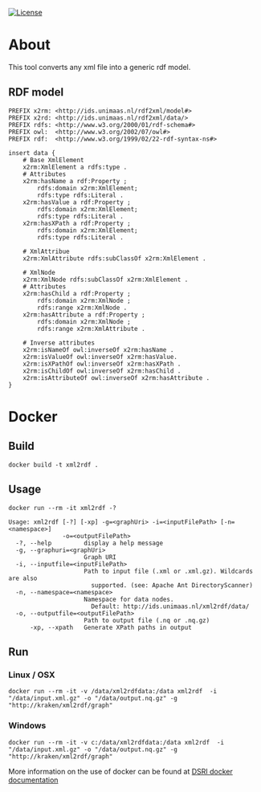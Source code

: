 [![License](https://img.shields.io/badge/license-MIT-blue.svg)](https://opensource.org/licenses/MIT)


# About
This tool converts any xml file into a generic rdf model.
## RDF model
```shell
PREFIX x2rm: <http://ids.unimaas.nl/rdf2xml/model#>
PREFIX x2rd: <http://ids.unimaas.nl/rdf2xml/data/>
PREFIX rdfs: <http://www.w3.org/2000/01/rdf-schema#>
PREFIX owl:  <http://www.w3.org/2002/07/owl#>
PREFIX rdf:  <http://www.w3.org/1999/02/22-rdf-syntax-ns#>

insert data {
    # Base XmlElement
    x2rm:XmlElement a rdfs:type .
    # Attributes
    x2rm:hasName a rdf:Property ;
        rdfs:domain x2rm:XmlElement;
        rdfs:type rdfs:Literal .
    x2rm:hasValue a rdf:Property ;
        rdfs:domain x2rm:XmlElement;
        rdfs:type rdfs:Literal .
    x2rm:hasXPath a rdf:Property ;
        rdfs:domain x2rm:XmlElement;
        rdfs:type rdfs:Literal . 
        
    # XmlAttribue
    x2rm:XmlAttribute rdfs:subClassOf x2rm:XmlElement .
    
    # XmlNode
    x2rm:XmlNode rdfs:subClassOf x2rm:XmlElement .
    # Attributes
    x2rm:hasChild a rdf:Property ;
        rdfs:domain x2rm:XmlNode ;
        rdfs:range x2rm:XmlNode .
    x2rm:hasAttribute a rdf:Property ;
        rdfs:domain x2rm:XmlNode ;
        rdfs:range x2rm:XmlAttribute .
        
    # Inverse attributes 
    x2rm:isNameOf owl:inverseOf x2rm:hasName .
    x2rm:isValueOf owl:inverseOf x2rm:hasValue.
    x2rm:isXPathOf owl:inverseOf x2rm:hasXPath .
    x2rm:isChildOf owl:inverseOf x2rm:hasChild .
    x2rm:isAttributeOf owl:inverseOf x2rm:hasAttribute .
}
```
# Docker
## Build
```shell
docker build -t xml2rdf .
```
## Usage
```shell
docker run --rm -it xml2rdf -?
```
```
Usage: xml2rdf [-?] [-xp] -g=<graphUri> -i=<inputFilePath> [-n=<namespace>]
               -o=<outputFilePath>
  -?, --help         display a help message
  -g, --graphuri=<graphUri>
                     Graph URI
  -i, --inputfile=<inputFilePath>
                     Path to input file (.xml or .xml.gz). Wildcards are also
                       supported. (see: Apache Ant DirectoryScanner)
  -n, --namespace=<namespace>
                     Namespace for data nodes.
                       Default: http://ids.unimaas.nl/xml2rdf/data/
  -o, --outputfile=<outputFilePath>
                     Path to output file (.nq or .nq.gz)
      -xp, --xpath   Generate XPath paths in output
```
## Run

### Linux / OSX
```shell
docker run --rm -it -v /data/xml2rdfdata:/data xml2rdf  -i "/data/input.xml.gz" -o "/data/output.nq.gz" -g "http://kraken/xml2rdf/graph"
```
### Windows
```shell
docker run --rm -it -v c:/data/xml2rdfdata:/data xml2rdf  -i "/data/input.xml.gz" -o "/data/output.nq.gz" -g "http://kraken/xml2rdf/graph"
```

More information on the use of docker can be found at [DSRI docker documentation](http://d2s.semanticscience.org/docs/guide-docker)

